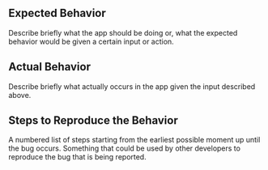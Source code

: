 ## Expected Behavior

Describe briefly what the app should be doing or, what the expected behavior would
be given a certain input or action.

## Actual Behavior

Describe briefly what actually occurs in the app given the input described above.

## Steps to Reproduce the Behavior

A numbered list of steps starting from the earliest possible moment up until the 
bug occurs. Something that could be used by other developers to reproduce the bug
that is being reported.

